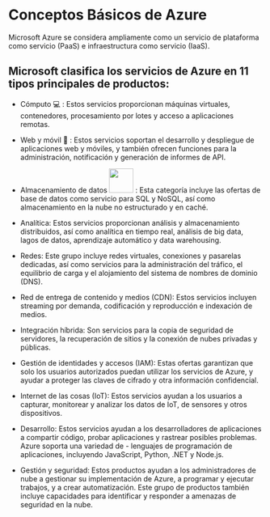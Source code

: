 # Conceptos Básicos de Azure

 Microsoft Azure se considera ampliamente como un servicio de plataforma como servicio (PaaS) e infraestructura como servicio (IaaS).

## Microsoft clasifica los servicios de Azure en 11 tipos principales de productos:

- Cómputo 💻 : Estos servicios proporcionan máquinas virtuales, contenedores, procesamiento por lotes y acceso a aplicaciones remotas.

- Web y móvil 📱 : Estos servicios soportan el desarrollo y despliegue de aplicaciones web y móviles, y también ofrecen funciones para la administración, notificación y generación de informes de API.

- Almacenamiento de datos <img src="https://www.online-tech-tips.com/wp-content/uploads/2012/05/cloud-storage.jpg.webp" height="48" width="48"> : Esta categoría incluye las ofertas de base de datos como servicio para SQL y NoSQL, así como almacenamiento en la nube no estructurado y en caché.

- Analítica: Estos servicios proporcionan análisis y almacenamiento distribuidos, así como analítica en tiempo real, análisis de big data, lagos de datos, aprendizaje automático y data warehousing.

- Redes: Este grupo incluye redes virtuales, conexiones y pasarelas dedicadas, así como servicios para la administración del tráfico, el equilibrio de carga y el alojamiento del sistema de nombres de dominio (DNS).

- Red de entrega de contenido y medios (CDN): Estos servicios incluyen streaming por demanda, codificación y reproducción e indexación de medios.

- Integración híbrida: Son servicios para la copia de seguridad de servidores, la recuperación de sitios y la conexión de nubes privadas y públicas.

- Gestión de identidades y accesos (IAM): Estas ofertas garantizan que solo los usuarios autorizados puedan utilizar los servicios de Azure, y ayudar a proteger las claves de cifrado y otra información confidencial.

- Internet de las cosas (IoT): Estos servicios ayudan a los usuarios a capturar, monitorear y analizar los datos de IoT, de sensores y otros dispositivos.

- Desarrollo: Estos servicios ayudan a los desarrolladores de aplicaciones a compartir código, probar aplicaciones y rastrear posibles problemas. Azure soporta una variedad de    - lenguajes de programación de aplicaciones, incluyendo JavaScript, Python, .NET y Node.js.

- Gestión y seguridad: Estos productos ayudan a los administradores de nube a gestionar su implementación de Azure, a programar y ejecutar trabajos, y a crear automatización. Este grupo de productos también incluye capacidades para identificar y responder a amenazas de seguridad en la nube.
